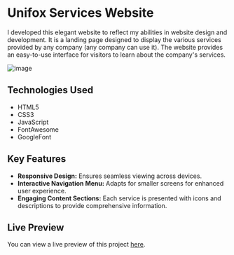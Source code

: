 # Unifox Services Website
I developed this elegant website to reflect my abilities in website design and development. It is a landing page designed to display the various services provided by any company (any company can use it). The website provides an easy-to-use interface for visitors to learn about the company's services.

![image](https://github.com/jihado-i/Unifox-Service-Website/assets/81075046/14c2e98a-bac5-4356-9fe7-357c9074fb1b)


## Technologies Used

- HTML5
- CSS3
- JavaScript
- FontAwesome
- GoogleFont

## Key Features

- **Responsive Design:** Ensures seamless viewing across devices.
- **Interactive Navigation Menu:** Adapts for smaller screens for enhanced user experience.
- **Engaging Content Sections:** Each service is presented with icons and descriptions to provide comprehensive information.

## Live Preview
You can view a live preview of this project [here](https://jihado-i.github.io/Unifox-Service-Website/).
